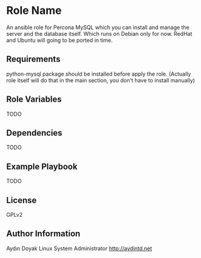 Role Name
=========

An ansible role for Percona MySQL which you can install and manage the server and the database itself. Which runs on Debian only for now.
RedHat and Ubuntu will going to be ported in time.

Requirements
------------

python-mysql package should be installed before apply the role. (Actually role itself will do that in the main section, you don't have to install manually)

Role Variables
--------------

TODO

Dependencies
------------

TODO

Example Playbook
----------------

TODO

License
-------

GPLv2

Author Information
------------------

Aydın Doyak
Linux System Administrator
http://aydintd.net
